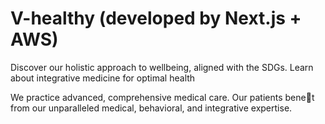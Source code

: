 # V-healthy (developed by Next.js + AWS)
Discover our holistic approach to wellbeing, aligned with the SDGs. Learn about integrative medicine for optimal health

We practice advanced, comprehensive medical care. Our patients benet from our unparalleled medical, behavioral, and integrative expertise.
